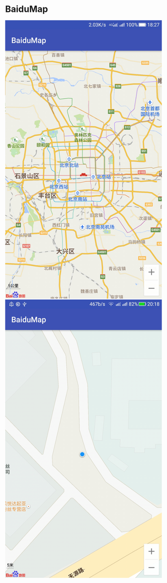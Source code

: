 # BaiduMap
![image](https://github.com/LiaoJianKui/BaiduMap/raw/master/map1.jpg)
![image](https://github.com/LiaoJianKui/BaiduMap/raw/master/map3.jpg)